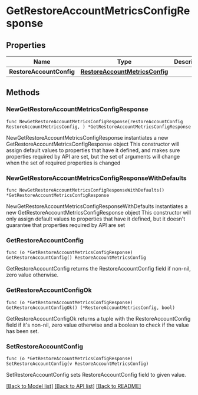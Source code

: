 # GetRestoreAccountMetricsConfigResponse

## Properties

Name | Type | Description | Notes
------------ | ------------- | ------------- | -------------
**RestoreAccountConfig** | [**RestoreAccountMetricsConfig**](RestoreAccountMetricsConfig.md) |  | 

## Methods

### NewGetRestoreAccountMetricsConfigResponse

`func NewGetRestoreAccountMetricsConfigResponse(restoreAccountConfig RestoreAccountMetricsConfig, ) *GetRestoreAccountMetricsConfigResponse`

NewGetRestoreAccountMetricsConfigResponse instantiates a new GetRestoreAccountMetricsConfigResponse object
This constructor will assign default values to properties that have it defined,
and makes sure properties required by API are set, but the set of arguments
will change when the set of required properties is changed

### NewGetRestoreAccountMetricsConfigResponseWithDefaults

`func NewGetRestoreAccountMetricsConfigResponseWithDefaults() *GetRestoreAccountMetricsConfigResponse`

NewGetRestoreAccountMetricsConfigResponseWithDefaults instantiates a new GetRestoreAccountMetricsConfigResponse object
This constructor will only assign default values to properties that have it defined,
but it doesn't guarantee that properties required by API are set

### GetRestoreAccountConfig

`func (o *GetRestoreAccountMetricsConfigResponse) GetRestoreAccountConfig() RestoreAccountMetricsConfig`

GetRestoreAccountConfig returns the RestoreAccountConfig field if non-nil, zero value otherwise.

### GetRestoreAccountConfigOk

`func (o *GetRestoreAccountMetricsConfigResponse) GetRestoreAccountConfigOk() (*RestoreAccountMetricsConfig, bool)`

GetRestoreAccountConfigOk returns a tuple with the RestoreAccountConfig field if it's non-nil, zero value otherwise
and a boolean to check if the value has been set.

### SetRestoreAccountConfig

`func (o *GetRestoreAccountMetricsConfigResponse) SetRestoreAccountConfig(v RestoreAccountMetricsConfig)`

SetRestoreAccountConfig sets RestoreAccountConfig field to given value.



[[Back to Model list]](../README.md#documentation-for-models) [[Back to API list]](../README.md#documentation-for-api-endpoints) [[Back to README]](../README.md)


